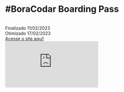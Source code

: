 <h1>#BoraCodar Boarding Pass</h1>
<br>
Finalizado 11/02/2023
<br>
Otimizado 17/02/2023
<br>
<a href="https://jkelvin001.github.io/javascript-2/boarding-pass" target="_blank">Acesse o site aqui!</a>
<br>
<iframe src="https://jkelvin001.github.io/javascript-2/boarding-pass" frameborder="0"></iframe>